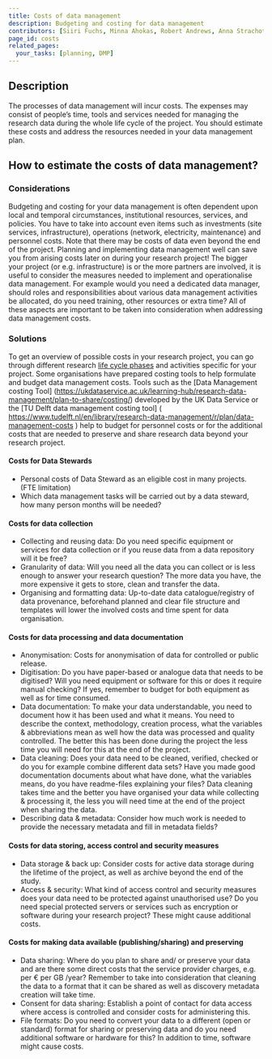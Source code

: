 ```yaml
---
title: Costs of data management
description: Budgeting and costing for data management
contributors: [Siiri Fuchs, Minna Ahokas, Robert Andrews, Anna Strachotova, Nazeefa Fatima]
page_id: costs
related_pages: 
  your_tasks: [planning, DMP]
---
```


## Description

The processes of data management will incur costs. The expenses may consist of people’s time, tools and services needed for managing the research data during the whole life cycle of the project. You should estimate these costs and address the resources needed in your data management plan. 

## How to estimate the costs of data management?

### Considerations 

Budgeting and costing for your data management is often dependent upon local and temporal circumstances, institutional resources, services, and policies. You have to take into account even items such as investments (site services, infrastructure), operations (network, electricity, maintenance) and personnel costs. 
Note that there may be costs of data even beyond the end of the project. 
Planning and implementing data management well can save you from arising costs later on during your research project! 
The bigger your project (or e.g. infrastructure) is or the more partners are involved, it is useful to consider the measures needed to implement and operationalise data management. For example would you need a dedicated data manager, should roles and responsibilities about various data management activities be allocated, do you need training, other resources or extra time? All of these aspects are important to be taken into consideration when addressing data management costs. 

### Solutions 
To get an overview of possible costs in your research project, you can go through different research [life cycle phases](data_life_cycle) and activities specific for your project.
Some organisations have prepared costing tools to help formulate and budget data management costs. Tools such as the [Data Management costing Tool] (https://ukdataservice.ac.uk/learning-hub/research-data-management/plan-to-share/costing/) developed by the UK Data Service or the [TU Delft data management costing tool] ( https://www.tudelft.nl/en/library/research-data-management/r/plan/data-management-costs ) help to budget for personnel costs or for the additional costs that are needed to preserve and share research data beyond your research project.

#### Costs for Data Stewards
* Personal costs of Data Steward as an eligible cost in many projects. (FTE limitation)
* Which data management tasks will be carried out by a data steward, how many person months will be needed?

#### Costs for data collection 
* Collecting and reusing data: Do you need specific equipment or services for data collection or if you reuse data from a data repository will it be free?
* Granularity of data: Will you need all the data you can collect or is less enough to answer your research question? The more data you have, the more expensive it gets to store, clean and transfer the data. 
* Organising and formatting data: Up-to-date data catalogue/registry of data provenance, beforehand planned and clear file structure and templates will lower the involved costs and time spent for data organisation.

#### Costs for data processing and data documentation
* Anonymisation: Costs for anonymisation of data for controlled or public release.
* Digitisation: Do you have paper-based or analogue data that needs to be digitised? Will you need equipment or software for this or does it require manual checking? If yes, remember to budget for both equipment as well as for time consumed. 
* Data documentation: To make your data understandable, you need to document how it has been used and what it means. You need to describe the context, methodology, creation process, what the variables & abbreviations mean as well how the data was processed and quality controlled. The better this has been done during the project the less time you will need for this at the end of the project.
* Data cleaning: Does your data need to be cleaned, verified, checked or do you for example combine different data sets? Have you made good documentation documents about what have done, what the variables means, do you have readme-files explaining your files? Data cleaning takes time and the better you have organised your data while collecting & processing it, the less you will need time at the end of the project when sharing the data. 
* Describing data & metadata: Consider how much work is needed to provide the necessary metadata and fill in metadata fields?

#### Costs for data storing, access control and security measures
* Data storage & back up: Consider costs for active data storage during the lifetime of the project, as well as archive beyond the end of the study.
* Access & security: What kind of access control and security measures does your data need to be protected against unauthorised use? Do you need special protected servers or services such as encryption or software during your research project? These might cause additional costs.


#### Costs for making data available (publishing/sharing) and preserving
* Data sharing: Where do you plan to share and/ or preserve your data and are there some direct costs that the service provider charges, e.g. per € per GB /year? Remember to take into consideration that cleaning the data to a format that it can be shared as well as discovery metadata creation will take time.
* Consent for data sharing: Establish a point of contact for data access where access is controlled and consider costs for administering this.
* File formats: Do you need to convert your data to a different (open or standard) format for sharing or preserving data and do you need additional software or hardware for this? In addition to time, software might cause costs. 

